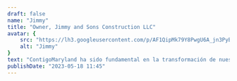 ```yaml
---
draft: false
name: "Jimmy"
title: "Owner, Jimmy and Sons Construction LLC"
avatar: {
    src: "https://lh3.googleusercontent.com/p/AF1QipMk79Y8PwgU6A_jn3PyBYUc9ednKTIrvQtz8hIb=s680-w680-h510",
    alt: "Jimmy"
}
text: "ContigoMaryland ha sido fundamental en la transformación de nuestro negocio. Nos ayudaron a crear un perfil de Google Business cautivador y automatizaron numerosas tareas utilizando Python. Esto ha optimizado nuestras operaciones y nos ha permitido concentrarnos más en atender a nuestros clientes. Su experiencia y dedicación han sido invaluables."
publishDate: "2023-05-18 11:45"
---
```

